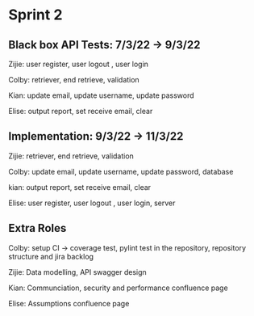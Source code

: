 # Sprint 2 #


## Black box API Tests: 7/3/22 -> 9/3/22 ##

Zijie: user register, user logout , user login

Colby: retriever, end retrieve, validation

Kian: update email, update username, update password

Elise: output report, set receive email, clear

## Implementation: 9/3/22 -> 11/3/22 ##

Zijie: retriever, end retrieve, validation

Colby: update email, update username, update password, database

kian: output report, set receive email, clear

Elise: user register, user logout , user login, server



## Extra Roles ##

Colby: setup CI → coverage test, pylint test in the repository, repository structure and jira backlog

Zijie: Data modelling, API swagger design

Kian: Communciation, security and performance confluence page

Elise: Assumptions confluence page
